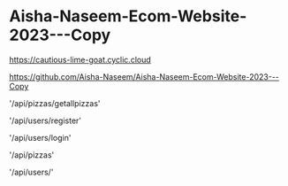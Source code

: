 # Aisha-Naseem-Ecom-Website-2023---Copy

https://cautious-lime-goat.cyclic.cloud


https://github.com/Aisha-Naseem/Aisha-Naseem-Ecom-Website-2023---Copy


'/api/pizzas/getallpizzas'

'/api/users/register'

'/api/users/login'

'/api/pizzas'

'/api/users/'

